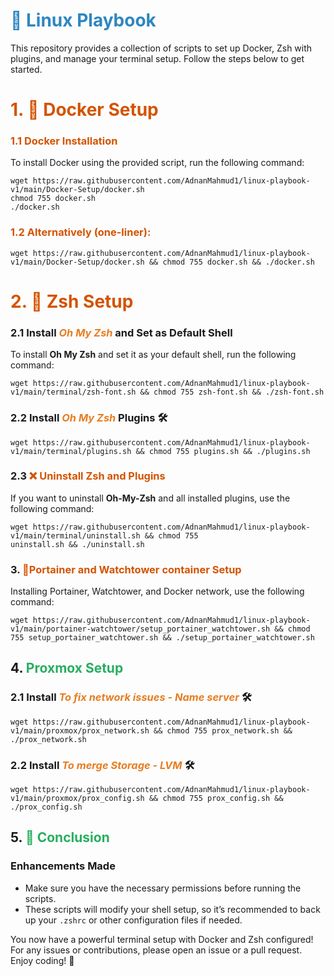 # <span style="color: #2E86C1;">🚀 Linux Playbook</span>

This repository provides a collection of scripts to set up Docker, Zsh with plugins, and manage your terminal setup. Follow the steps below to get started.

# <span style="color: #D35400;"> 1. 🐳 Docker Setup</span>

### <span style="color: #D35400;"> 1.1 Docker Installation</span>

To install Docker using the provided script, run the following command:

```
wget https://raw.githubusercontent.com/AdnanMahmud1/linux-playbook-v1/main/Docker-Setup/docker.sh
chmod 755 docker.sh
./docker.sh
```

### <span style="color: #D35400;"> 1.2 Alternatively (one-liner):</span>

```
wget https://raw.githubusercontent.com/AdnanMahmud1/linux-playbook-v1/main/Docker-Setup/docker.sh && chmod 755 docker.sh && ./docker.sh
```

# <span style="color: #D35400;"> 2. 🦄 Zsh Setup</span>

### 2.1 Install <span style="color: #E67E22;font-style: italic">Oh My Zsh</span> and Set as Default Shell

To install **Oh My Zsh** and set it as your default shell, run the following command:

```
wget https://raw.githubusercontent.com/AdnanMahmud1/linux-playbook-v1/main/terminal/zsh-font.sh && chmod 755 zsh-font.sh && ./zsh-font.sh
```

### 2.2 Install <span style="color: #E67E22;font-style: italic">Oh My Zsh</span> Plugins 🛠️

```
wget https://raw.githubusercontent.com/AdnanMahmud1/linux-playbook-v1/main/terminal/plugins.sh && chmod 755 plugins.sh && ./plugins.sh
```

### 2.3 <span style="color: #D35400;"> ❌ Uninstall Zsh and Plugins</span>

If you want to uninstall **Oh-My-Zsh** and all installed plugins, use the following command:

```
wget https://raw.githubusercontent.com/AdnanMahmud1/linux-playbook-v1/main/terminal/uninstall.sh && chmod 755
uninstall.sh && ./uninstall.sh
```

### 3. <span style="color: #D35400;"> 🐳Portainer and Watchtower container Setup</span>

Installing Portainer, Watchtower, and Docker network, use the following command:

```
wget https://raw.githubusercontent.com/AdnanMahmud1/linux-playbook-v1/main/portainer-watchtower/setup_portainer_watchtower.sh && chmod 755 setup_portainer_watchtower.sh && ./setup_portainer_watchtower.sh
```

## 4. <span style="color: #27AE60;">Proxmox Setup</span>

### 2.1 Install <span style="color: #E67E22;font-style: italic">To fix network issues - Name server </span> 🛠️

```
wget https://raw.githubusercontent.com/AdnanMahmud1/linux-playbook-v1/main/proxmox/prox_network.sh && chmod 755 prox_network.sh && ./prox_network.sh
```

### 2.2 Install <span style="color: #E67E22;font-style: italic">To merge Storage - LVM </span> 🛠️

```
wget https://raw.githubusercontent.com/AdnanMahmud1/linux-playbook-v1/main/proxmox/prox_config.sh && chmod 755 prox_config.sh && ./prox_config.sh
```

## 5. <span style="color: #27AE60;">🌈 Conclusion</span>

### Enhancements Made

- Make sure you have the necessary permissions before running the scripts.
- These scripts will modify your shell setup, so it’s recommended to back up your `.zshrc` or other configuration files if needed.

You now have a powerful terminal setup with Docker and Zsh configured! For any issues or contributions, please open an issue or a pull request. Enjoy coding! 🎉
